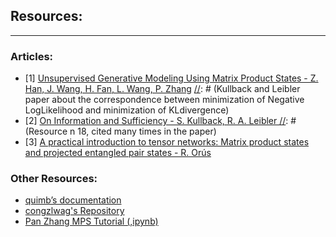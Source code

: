 ## Resources:
---
### Articles:
[//]: # (Main Paper)
* [1] [Unsupervised Generative Modeling Using Matrix Product States - Z. Han, J. Wang, H. Fan, L. Wang, P. Zhang](https://journals.aps.org/prx/pdf/10.1103/PhysRevX.8.031012)
[//]: # (Kullback and Leibler paper about the correspondence between minimization of Negative LogLikelihood and minimization of KLdivergence)
* [2] [On Information and Sufficiency - S. Kullback, R. A. Leibler ](https://projecteuclid.org/journals/annals-of-mathematical-statistics/volume-22/issue-1/On-Information-and-Sufficiency/10.1214/aoms/1177729694.full)
[//]: # (Resource n 18, cited many times in the paper)
* [3] [A practical introduction to tensor networks: Matrix product states and projected entangled pair states - R. Orús](https://arxiv.org/abs/1306.2164)

### Other Resources:
* [quimb’s documentation](https://quimb.readthedocs.io/en/latest/index.html)
* [congzlwag's Repository](https://github.com/congzlwag/UnsupGenModbyMPS)
* [Pan Zhang MPS Tutorial (,ipynb)](https://github.com/ey3lock3r/MPS-Tutorial/blob/master/mps_tutorial.ipynb)
